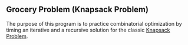 ## Grocery Problem (Knapsack Problem)

The purpose of this program is to practice combinatorial optimization by timing an iterative and a recursive solution for the classic [Knapsack Problem](https://en.wikipedia.org/wiki/Knapsack_problem).
